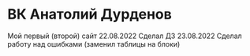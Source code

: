 # ВК Анатолий Дурденов
Мой первый (второй) сайт
22.08.2022
  Сделал ДЗ
23.08.2022
  Сделал работу над ошибками (заменил таблицы на блоки)
